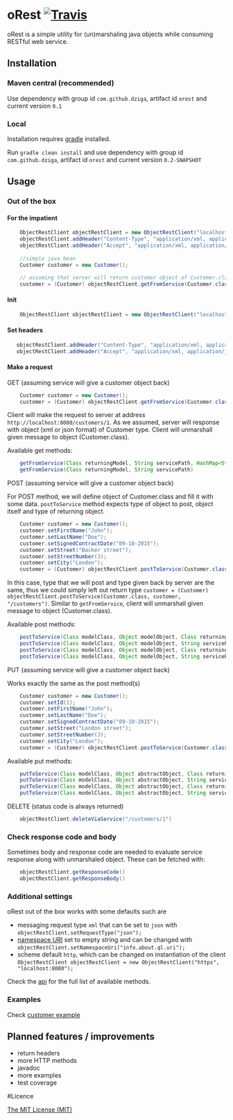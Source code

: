 # oRest [![Travis](https://img.shields.io/travis/dziga/orest.svg)]()

oRest is a simple utility for (un)marshaling java objects while consuming RESTful web service.

## Installation

### Maven central (recommended)

Use dependency with group id ```com.github.dziga```, artifact id ```orest``` and current version ```0.1```

### Local

Installation requires [gradle](https://gradle.org/) installed.

Run ```gradle clean install``` and use dependency with group id ```com.github.dziga```, artifact id ```orest``` and current version ```0.2-SNAPSHOT```

## Usage

### Out of the box

#### For the impatient

```java
    ObjectRestClient objectRestClient = new ObjectRestClient("localhost:8080");
    objectRestClient.addHeader("Content-Type", "application/xml, application/json");
    objectRestClient.addHeader("Accept", "application/xml, application/json");
    
    //simple java bean
    Customer customer = new Customer();

    // assuming that server will return customer object of Customer.class type
    customer = (Customer) objectRestClient.getFromService(Customer.class, "/customers/1"));
```

#### Init 

```java
    ObjectRestClient objectRestClient = new ObjectRestClient("localhost:8080");
```
#### Set headers

```java
   objectRestClient.addHeader("Content-Type", "application/xml, application/json");
   objectRestClient.addHeader("Accept", "application/xml, application/json");
```
#### Make a request 

GET (assuming service will give a customer object back)

```java
    Customer customer = new Customer();
    customer = (Customer) objectRestClient.getFromService(Customer.class, "/customers/1"));
```

Client will make the request to server at address ```http://localhost:8080/customers/1```. As we assumed, server will response with object (xml or json format) of Customer type. Client will unmarshall given message to object (Customer.class).

Available get methods:

```java
    getFromService(Class returningModel, String servicePath, HashMap<String, String> params)
    getFromService(Class returningModel, String servicePath)
```

POST (assuming service will give a customer object back)

For POST method, we will define object of Customer.class and fill it with some data. ```postToService``` method expects type of object to post, object itself and type of returning object. 

```java
    Customer customer = new Customer();
    customer.setFirstName("John");
    customer.setLastName("Doe");
    customer.setSignedContractDate("09-10-2015");
    customer.setStreet("Backer street");
    customer.setStreetNumber(3);
    customer.setCity("London");
    customer = (Customer) objectRestClient.postToService(Customer.class, customer, Customer.class, "/customers");
```

In this case, type that we will post and type given back by server are the same, thus we could simply left out return type ```customer = (Customer) objectRestClient.postToService(Customer.class, customer, "/customers")```. Similar to ```getFromService```, client will unmarshall given message to object (Customer.class).

Available post methods:

```java
    postToService(Class modelClass, Object modelObject, Class returningModel, String servicePath, HashMap<String, String> params)
    postToService(Class modelClass, Object modelObject, String servicePath, HashMap<String, String> params)
    postToService(Class modelClass, Object modelObject, Class returningModel, String servicePath)
    postToService(Class modelClass, Object modelObject, String servicePath)
```


PUT (assuming service will give a customer object back)

Works exactly the same as the post method(s)

```java
    Customer customer = new Customer();
    customer.setId(1);
    customer.setFirstName("John");
    customer.setLastName("Doe");
    customer.setSignedContractDate("09-10-2015");
    customer.setStreet("London street");
    customer.setStreetNumber(3);
    customer.setCity("London");
    customer = (Customer) objectRestClient.postToService(Customer.class, customer, Customer.class, "/customers/1");
```

Available put methods:

```java
    putToService(Class modelClass, Object abstractObject, Class returningClass, String servicePath, HashMap<String, String> params)
    putToService(Class modelClass, Object abstractObject, String servicePath, HashMap<String, String> params)
    putToService(Class modelClass, Object abstractObject, Class returningModel, String servicePath) 
    putToService(Class modelClass, Object abstractObject, String servicePath)
```
DELETE (status code is always returned)

```java
    objectRestClient.deleteViaService("/customers/1")
```

### Check response code and body

Sometimes body and response code are needed to evaluate service response along with unmarshaled object. These can be fetched with:

```java
    objectRestClient.getResponseCode()
    objectRestClient.getResponseBody()
```
### Additional settings

oRest out of the box works with some defaults such are

  - messaging request type ```xml``` that can be set to ```json``` with ```objectRestClient.setRequestType("json");```
  - [namespace URI](http://www.w3schools.com/dom/prop_element_namespaceuri.asp) set to empty string and can be changed with ```objectRestClient.setNamespaceUri("info.about.ql.uri");```
  - scheme default ```http```, which can be changed on instantiation of the client ```ObjectRestClient objectRestClient = new ObjectRestClient("https", "localhost:8080");```

Check the [api](src/main/java/com/github/dziga/orest/api/ORest.java) for the full list of available methods.

### Examples

Check [customer example](examples/customer)

## Planned features / improvements

 - return headers
 - more HTTP methods
 - javadoc
 - more examples
 - test coverage

#Licence

[The MIT License (MIT)](LICENSE)
